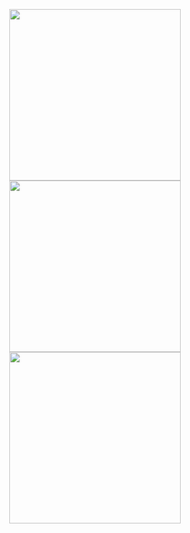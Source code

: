 <p align = "center">
  <img src = "https://github-readme-stats.vercel.app/api?username=syrkis&show_icons=true&theme=bear&hide_border=true" width = 300>
  <img src = "https://github-readme-streak-stats.herokuapp.com?user=syrkis&theme=bear&hide_border=true" width = 300>
  <img src="https://github-readme-stats.vercel.app/api/top-langs/?username=syrkis&layout=compact&langs_count=4&theme=bear&hide_border=true" width=300/>

</p>
